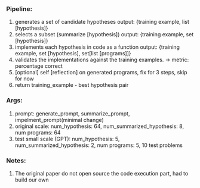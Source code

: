 ### Pipeline: 
1) generates a set of candidate hypotheses     output: {training example, list [hypothesis]}
2) selects a subset (summarize [hypothesis])   output: {training example, set  [hypothesis]}
3) implements each hypothesis in code as a function output: {training example, set  [hypothesis], set[list [programs]]}
4) validates the implementations against the training examples. -> metric: percentage correct
5) [optional] self [reflection] on generated programs, fix for 3 steps, skip for now
6) return training_example - best hypothesis pair


### Args:
1) prompt: generate_prompt, summarize_prompt, impelment_prompt(minimal change)
2) original scale:  num_hypothesis: 64, num_summarized_hypothesis: 8, num programs: 64
3) test small scale (GPT): num_hypothesis: 5, num_summarized_hypothesis: 2, num programs: 5, 10 test problems


### Notes:
1) The original paper do not open source the code execution part, had to build our own